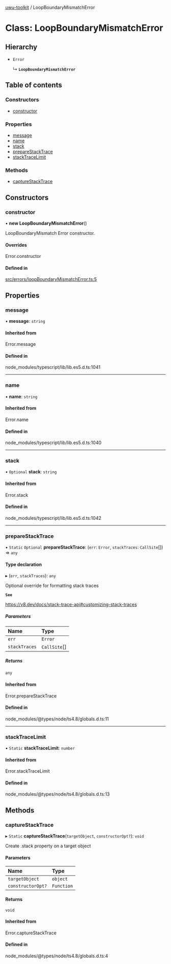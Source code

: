 [uwu-toolkit](../API.md) / LoopBoundaryMismatchError

# Class: LoopBoundaryMismatchError

## Hierarchy

- `Error`

  ↳ **`LoopBoundaryMismatchError`**

## Table of contents

### Constructors

- [constructor](LoopBoundaryMismatchError.md#constructor)

### Properties

- [message](LoopBoundaryMismatchError.md#message)
- [name](LoopBoundaryMismatchError.md#name)
- [stack](LoopBoundaryMismatchError.md#stack)
- [prepareStackTrace](LoopBoundaryMismatchError.md#preparestacktrace)
- [stackTraceLimit](LoopBoundaryMismatchError.md#stacktracelimit)

### Methods

- [captureStackTrace](LoopBoundaryMismatchError.md#capturestacktrace)

## Constructors

### constructor

• **new LoopBoundaryMismatchError**()

LoopBoundaryMismatch Error constructor.

#### Overrides

Error.constructor

#### Defined in

[src/errors/loopBoundaryMismatchError.ts:5](https://github.com/synthetic-borealis/uwu-toolkit/blob/ec6e5bf/src/errors/loopBoundaryMismatchError.ts#L5)

## Properties

### message

• **message**: `string`

#### Inherited from

Error.message

#### Defined in

node_modules/typescript/lib/lib.es5.d.ts:1041

___

### name

• **name**: `string`

#### Inherited from

Error.name

#### Defined in

node_modules/typescript/lib/lib.es5.d.ts:1040

___

### stack

• `Optional` **stack**: `string`

#### Inherited from

Error.stack

#### Defined in

node_modules/typescript/lib/lib.es5.d.ts:1042

___

### prepareStackTrace

▪ `Static` `Optional` **prepareStackTrace**: (`err`: `Error`, `stackTraces`: `CallSite`[]) => `any`

#### Type declaration

▸ (`err`, `stackTraces`): `any`

Optional override for formatting stack traces

**`See`**

https://v8.dev/docs/stack-trace-api#customizing-stack-traces

##### Parameters

| Name | Type |
| :------ | :------ |
| `err` | `Error` |
| `stackTraces` | `CallSite`[] |

##### Returns

`any`

#### Inherited from

Error.prepareStackTrace

#### Defined in

node_modules/@types/node/ts4.8/globals.d.ts:11

___

### stackTraceLimit

▪ `Static` **stackTraceLimit**: `number`

#### Inherited from

Error.stackTraceLimit

#### Defined in

node_modules/@types/node/ts4.8/globals.d.ts:13

## Methods

### captureStackTrace

▸ `Static` **captureStackTrace**(`targetObject`, `constructorOpt?`): `void`

Create .stack property on a target object

#### Parameters

| Name | Type |
| :------ | :------ |
| `targetObject` | `object` |
| `constructorOpt?` | `Function` |

#### Returns

`void`

#### Inherited from

Error.captureStackTrace

#### Defined in

node_modules/@types/node/ts4.8/globals.d.ts:4
